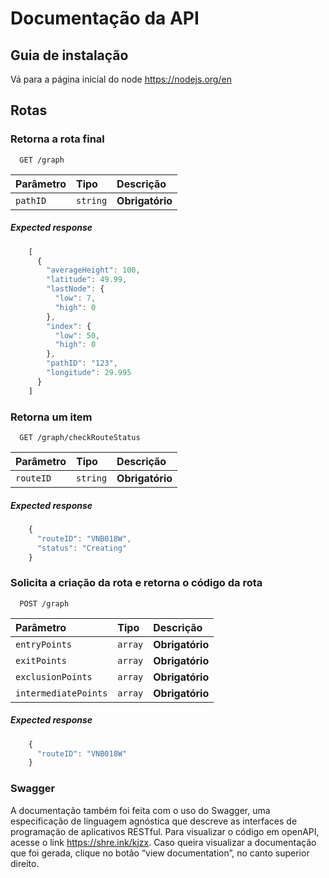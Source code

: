 
# Documentação da API

## Guia de instalação
Vá para a página inicial do node
https://nodejs.org/en

## Rotas
### Retorna a rota final

```http
  GET /graph
```

| Parâmetro   | Tipo       | Descrição                           |
| :---------- | :--------- | :---------------------------------- |
| `pathID` | `string` | **Obrigatório** |

##### Expected response
```javascript
    [
      {
        "averageHeight": 100,
        "latitude": 49.99,
        "lastNode": {
          "low": 7,
          "high": 0
        },
        "index": {
          "low": 50,
          "high": 0
        },
        "pathID": "123",
        "longitude": 29.995
      }
    ]
```

### Retorna um item

```http
  GET /graph/checkRouteStatus
```

| Parâmetro   | Tipo       | Descrição                                   |
| :---------- | :--------- | :------------------------------------------ |
| `routeID`      | `string` | **Obrigatório** |

##### Expected response
```javascript
    {
      "routeID": "VNB018W",
      "status": "Creating"
    }

```

### Solicita a criação da rota e retorna o código da rota
```http
  POST /graph
```

| Parâmetro   | Tipo       | Descrição                           |
| :---------- | :--------- | :---------------------------------- |
| `entryPoints` | `array` | **Obrigatório** |
| `exitPoints` | `array` | **Obrigatório** |
| `exclusionPoints` | `array` | **Obrigatório** |
| `intermediatePoints` | `array` | **Obrigatório** |

##### Expected response
```javascript
    {
      "routeID": "VNB018W"
    }

```

### Swagger

A documentação também foi feita com o uso do Swagger, uma especificação de linguagem agnóstica que descreve as interfaces de programação de aplicativos RESTful. Para visualizar o código em openAPI, acesse o link https://shre.ink/kjzx. Caso queira visualizar a documentação que foi gerada, clique no botão “view documentation”, no canto superior direito.